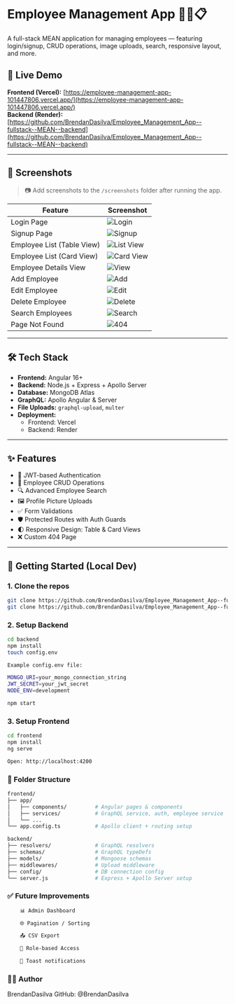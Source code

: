 # Employee Management App 🧑‍💼📋

A full-stack MEAN application for managing employees — featuring login/signup, CRUD operations, image uploads, search, responsive layout, and more.

## 🔗 Live Demo

**Frontend (Vercel):** [https://employee-management-app-101447806.vercel.app/](https://employee-management-app-101447806.vercel.app/)  
**Backend (Render):** [https://github.com/BrendanDasilva/Employee_Management_App--fullstack--MEAN--backend](https://github.com/BrendanDasilva/Employee_Management_App--fullstack--MEAN--backend)

---

## 📸 Screenshots

> 📷 Add screenshots to the `/screenshots` folder after running the app.

| Feature                    | Screenshot                                       |
| -------------------------- | ------------------------------------------------ |
| Login Page                 | ![Login](screenshots/login.png)                  |
| Signup Page                | ![Signup](screenshots/signup.png)                |
| Employee List (Table View) | ![List View](screenshots/employee-list-view.png) |
| Employee List (Card View)  | ![Card View](screenshots/employee-card-view.png) |
| Employee Details View      | ![View](screenshots/employee-details.png)        |
| Add Employee               | ![Add](screenshots/employee-add.png)             |
| Edit Employee              | ![Edit](screenshots/employee-edit.png)           |
| Delete Employee            | ![Delete](screenshots/employee-delete.png)       |
| Search Employees           | ![Search](screenshots/search.png)                |
| Page Not Found             | ![404](screenshots/page-not-found.png)           |

---

## 🛠️ Tech Stack

- **Frontend:** Angular 16+
- **Backend:** Node.js + Express + Apollo Server
- **Database:** MongoDB Atlas
- **GraphQL:** Apollo Angular & Server
- **File Uploads:** `graphql-upload`, `multer`
- **Deployment:**
  - Frontend: Vercel
  - Backend: Render

---

## ✨ Features

- 🔐 JWT-based Authentication
- 👥 Employee CRUD Operations
- 🔍 Advanced Employee Search
- 🖼️ Profile Picture Uploads
- ✅ Form Validations
- 🛡️ Protected Routes with Auth Guards
- 🌓 Responsive Design: Table & Card Views
- ❌ Custom 404 Page

---

## 🚀 Getting Started (Local Dev)

### 1. Clone the repos

```bash
git clone https://github.com/BrendanDasilva/Employee_Management_App--fullstack--MEAN--backend
git clone https://github.com/BrendanDasilva/Employee_Management_App--fullstack--MEAN--frontend
```

### 2. Setup Backend

```bash
cd backend
npm install
touch config.env

Example config.env file:

MONGO_URI=your_mongo_connection_string
JWT_SECRET=your_jwt_secret
NODE_ENV=development

npm start
```

### 3. Setup Frontend

```bash
cd frontend
npm install
ng serve

Open: http://localhost:4200
```

### 📁 Folder Structure

```bash
frontend/
├── app/
│   ├── components/         # Angular pages & components
│   ├── services/           # GraphQL service, auth, employee service
│   └── ...
└── app.config.ts           # Apollo client + routing setup

backend/
├── resolvers/              # GraphQL resolvers
├── schemas/                # GraphQL typeDefs
├── models/                 # Mongoose schemas
├── middlewares/            # Upload middleware
├── config/                 # DB connection config
└── server.js               # Express + Apollo Server setup
```

### ✅ Future Improvements

```bash
    📊 Admin Dashboard

    🌐 Pagination / Sorting

    📤 CSV Export

    🔐 Role-based Access

    💬 Toast notifications
```

### 👨‍💻 Author

BrendanDasilva
GitHub: @BrendanDasilva
